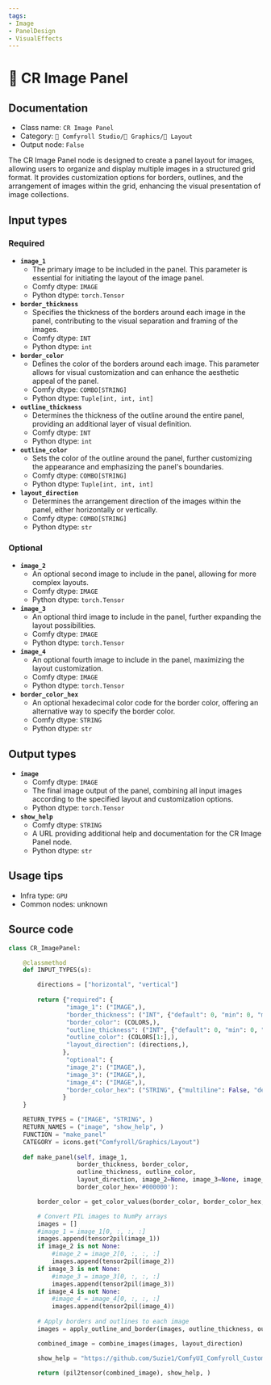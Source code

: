```yaml
---
tags:
- Image
- PanelDesign
- VisualEffects
---
```


# 🌁 CR Image Panel
## Documentation
- Class name: `CR Image Panel`
- Category: `🧩 Comfyroll Studio/👾 Graphics/🌁 Layout`
- Output node: `False`

The CR Image Panel node is designed to create a panel layout for images, allowing users to organize and display multiple images in a structured grid format. It provides customization options for borders, outlines, and the arrangement of images within the grid, enhancing the visual presentation of image collections.
## Input types
### Required
- **`image_1`**
    - The primary image to be included in the panel. This parameter is essential for initiating the layout of the image panel.
    - Comfy dtype: `IMAGE`
    - Python dtype: `torch.Tensor`
- **`border_thickness`**
    - Specifies the thickness of the borders around each image in the panel, contributing to the visual separation and framing of the images.
    - Comfy dtype: `INT`
    - Python dtype: `int`
- **`border_color`**
    - Defines the color of the borders around each image. This parameter allows for visual customization and can enhance the aesthetic appeal of the panel.
    - Comfy dtype: `COMBO[STRING]`
    - Python dtype: `Tuple[int, int, int]`
- **`outline_thickness`**
    - Determines the thickness of the outline around the entire panel, providing an additional layer of visual definition.
    - Comfy dtype: `INT`
    - Python dtype: `int`
- **`outline_color`**
    - Sets the color of the outline around the panel, further customizing the appearance and emphasizing the panel's boundaries.
    - Comfy dtype: `COMBO[STRING]`
    - Python dtype: `Tuple[int, int, int]`
- **`layout_direction`**
    - Determines the arrangement direction of the images within the panel, either horizontally or vertically.
    - Comfy dtype: `COMBO[STRING]`
    - Python dtype: `str`
### Optional
- **`image_2`**
    - An optional second image to include in the panel, allowing for more complex layouts.
    - Comfy dtype: `IMAGE`
    - Python dtype: `torch.Tensor`
- **`image_3`**
    - An optional third image to include in the panel, further expanding the layout possibilities.
    - Comfy dtype: `IMAGE`
    - Python dtype: `torch.Tensor`
- **`image_4`**
    - An optional fourth image to include in the panel, maximizing the layout customization.
    - Comfy dtype: `IMAGE`
    - Python dtype: `torch.Tensor`
- **`border_color_hex`**
    - An optional hexadecimal color code for the border color, offering an alternative way to specify the border color.
    - Comfy dtype: `STRING`
    - Python dtype: `str`
## Output types
- **`image`**
    - Comfy dtype: `IMAGE`
    - The final image output of the panel, combining all input images according to the specified layout and customization options.
    - Python dtype: `torch.Tensor`
- **`show_help`**
    - Comfy dtype: `STRING`
    - A URL providing additional help and documentation for the CR Image Panel node.
    - Python dtype: `str`
## Usage tips
- Infra type: `GPU`
- Common nodes: unknown


## Source code
```python
class CR_ImagePanel:

    @classmethod
    def INPUT_TYPES(s):

        directions = ["horizontal", "vertical"]               
        
        return {"required": {
                "image_1": ("IMAGE",),
                "border_thickness": ("INT", {"default": 0, "min": 0, "max": 1024}),
                "border_color": (COLORS,),
                "outline_thickness": ("INT", {"default": 0, "min": 0, "max": 1024}),
                "outline_color": (COLORS[1:],),
                "layout_direction": (directions,),
               },
                "optional": {
                "image_2": ("IMAGE",), 
                "image_3": ("IMAGE",),
                "image_4": ("IMAGE",),
                "border_color_hex": ("STRING", {"multiline": False, "default": "#000000"})                
               }
    }

    RETURN_TYPES = ("IMAGE", "STRING", )
    RETURN_NAMES = ("image", "show_help", )
    FUNCTION = "make_panel"
    CATEGORY = icons.get("Comfyroll/Graphics/Layout")
    
    def make_panel(self, image_1,
                   border_thickness, border_color,
                   outline_thickness, outline_color, 
                   layout_direction, image_2=None, image_3=None, image_4=None,
                   border_color_hex='#000000'):

        border_color = get_color_values(border_color, border_color_hex, color_mapping)

        # Convert PIL images to NumPy arrays
        images = []
        #image_1 = image_1[0, :, :, :]
        images.append(tensor2pil(image_1))
        if image_2 is not None:
            #image_2 = image_2[0, :, :, :]
            images.append(tensor2pil(image_2))
        if image_3 is not None:
            #image_3 = image_3[0, :, :, :]
            images.append(tensor2pil(image_3))
        if image_4 is not None:
            #image_4 = image_4[0, :, :, :]
            images.append(tensor2pil(image_4))
            
        # Apply borders and outlines to each image        
        images = apply_outline_and_border(images, outline_thickness, outline_color, border_thickness, border_color)

        combined_image = combine_images(images, layout_direction)

        show_help = "https://github.com/Suzie1/ComfyUI_Comfyroll_CustomNodes/wiki/Layout-Nodes#cr-image-panel"

        return (pil2tensor(combined_image), show_help, )   

```
